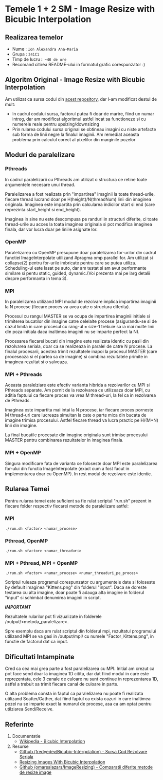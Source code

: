# Temele 1 + 2 SM - Image Resize with Bicubic Interpolation

## Realizarea temelor

- Nume : `Ion Alexandra Ana-Maria`
- Grupa : `341C1`
- Timp de lucru :` ~40 de ore`
- Recomand citirea README-ului in formatul grafic corespunzator :)



## Algoritm Original - Image Resize with Bicubic Interpolation

Am utilizat ca sursa codul din [acest repository](https://github.com/fredyedev/Bicubic-Interpolation), dar l-am modificat destul de mult:

- In cadrul codului sursa, factorul putea fi doar de marire, fiind un numar intreg, dar am modificat algoritmul astfel incat sa functioneze si cu numerele reale pentru upsizing/downsizing
- Prin rularea codului sursa original se obtineau imagini cu niste artefacte sub forma de linii negre la finalul imaginii. Am remediat aceasta problema prin calculul corect al pixelilor din marginile pozelor



## Moduri de paralelizare

### Pthreads
In cadrul paralelizarii cu Pthreads am utilizat o structura ce retine toate argumentele necesare unui thread. 

Paralelizarea a fost realizata
prin "impartirea" imaginii la toate thread-urile, fiecare thread lucrand doar pe H(height)/N(threadNum) linii din imaginea originala. Imaginea este impartita
prin calcularea indicilor start si end (care reprezinta start_height si end_height).

Imaginea in sine nu este descompusa pe randuri in structuri diferite, ci toate thread-urile au acces la toata imaginea originala si pot modifica imaginea finala, dar vor lucra doar pe liniile asignate lor.

### OpenMP
Paralelizarea cu OpenMP presupune doar paralelizarea for-urilor din cadrul functiei ImageInterpolate utilizand #pragma omp parallel for. Am utilizat si collapse(2)
pentru for-urile imbricate pentru care se putea utiliza. Scheduling-ul este lasat pe auto, dar am testat si am avut performante similare si pentu static, guided, dynamic.(Voi prezenta mai pe larg detalii despre performanta in tema 3).

### MPI
In paralelizarea utilizand MPI modul de rezolvare implica impartirea imaginii la N procese (fiecare proces va avea cate o structura diferita). 

Procesul cu rangul MASTER se va ocupa de impartirea imaginii initiale si trimiterea bucatilor din imagine catre celelalte procese (asigurandu-se si 
de cazul limita in care procesul cu rang-ul = size-1 trebuie sa ia mai multe linii din poza initiala daca inaltimea imaginii nu se imparte perfect la N). 

Procesarea fiecarei bucati din imagine este realizata identic cu pasii din rezolvarea seriala, doar ca se realizeaza in paralel de catre N procese. La finalul procesarii, acestea trimit rezultatele inapoi la procesul MASTER (care proceseaza si el partea sa de imagine) si combina rezultatele primite in imaginea rezultat si o salveaza.

### MPI + Pthreads
Aceasta paralelziare este efectiv varianta hibrida a rezolvarilor cu MPI si Pthreads separate. Am pornit de la rezolvarea ce utilizeaza doar MPI, cu aditia faptului ca fiecare proces va vrea M thread-uri, la fel ca in rezolvarea de Pthreads. 

Imaginea este impartita mai intai la N procese, iar fiecare
proces porneste M thread-uri care lucreaza simultan la cate o parte mica din bucata de imagine trimisa procesului. Astfel fiecare thread va lucra practic pe H/(M*N) linii din imagine.

La final bucatile procesate din imagine originala sunt trimise procesului MASTER pentru combinarea rezultatelor in imaginea finala.

### MPI + OpenMP
Singura modificare fata de varianta ce foloseste doar MPI este paralelizarea for-ului din functia ImageInterpolate (exact cum a fost facut in implementarea doar cu OpenMP). In rest modul de rezolvare este identic.



## Rularea Temei
Pentru rularea temei este suficient sa fie rulat scriptul "run.sh" prezent in fiecare folder respectiv fiecarei metode de paralelizare astfel:

### MPI
	./run.sh <factor> <numar_procese>

### Pthread, OpenMP
	./run.sh <factor> <numar_threaduri>

### MPI + Pthread, MPI + OpenMP
	./run.sh <factor> <numar_procese> <numar_threaduri_pe_proces>

Scriptul ruleaza programul corespunzator cu argumentele date si foloseste by default imaginea "Kittens.png" din folderul "input".
Daca se doreste testarea cu alta imagine, doar poate fi adauga alta imagine in folderul "input" si schimbat denumirea imaginii in script.

***IMPORTANT***

Rezultatele rularilor pot fi vizualizate in folderele /output/<metoda_paralelizare>.

Spre exemplu daca am rulat scriptul din folderul mpi,
rezultatul programului utilizand MPI se va gasi in /output/mpi/ cu numele "Factor_Kittens.png", in functie de factorul dat ca input.



## Dificultati Intampinate

Cred ca cea mai grea parte a fost paralelizarea cu MPI. Initial am crezut ca pot face send doar la imaginea 1D citita, dar dat fiind modul in care este reprezentata,
cele 3 canale de culoare nu sunt continue in reprezentarea 1D, astfel a trebuit sa trimit fiecare canal de culoare in parte.

O alta problema consta in faptul ca paralelizarea nu poate fi realizata utilizand Scatter/Gather, dat fiind faptul ca exista cazuri in care inaltimea pozei nu se imparte exact la numarul de procese, asa
ca am optat pentru utilziarea Send/Receive.

## Referinte

1. Documentatie
   - [Wikipedia - Bicubic Interpolation](https://en.m.wikipedia.org/wiki/Bicubic_interpolation)
2. Resurse
   - [Github (fredyedev/Bicubic-Interpolation) - Sursa Cod Rezolvare Seriala](https://github.com/fredyedev/Bicubic-Interpolation)
   - [Resizing Images With Bicubic Interpolation](https://blog.demofox.org/2015/08/15/resizing-images-with-bicubic-interpolation/)
   - [Github (omarsalazars/ImageResizing) - Comparatii diferite metode de resize image](https://github.com/omarsalazars/ImageResizing)